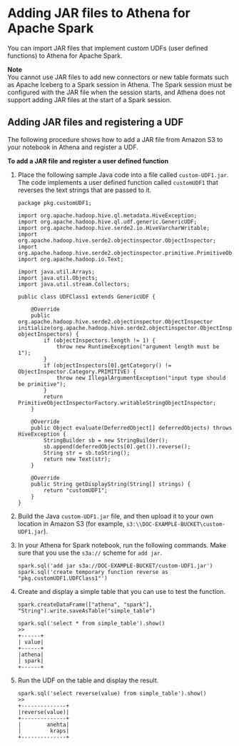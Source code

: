# Adding JAR files to Athena for Apache Spark<a name="notebooks-spark-adding-jar-files"></a>

You can import JAR files that implement custom UDFs \(user defined functions\) to Athena for Apache Spark\.

**Note**  
You cannot use JAR files to add new connectors or new table formats such as Apache Iceberg to a Spark session in Athena\. The Spark session must be configured with the JAR file when the session starts, and Athena does not support adding JAR files at the start of a Spark session\.

## Adding JAR files and registering a UDF<a name="notebooks-spark-adding-jar-files-adding-jar-files-and-registering-a-udf"></a>

The following procedure shows how to add a JAR file from Amazon S3 to your notebook in Athena and register a UDF\.

**To add a JAR file and register a user defined function**

1. Place the following sample Java code into a file called `custom-UDF1.jar`\. The code implements a user defined function called `customUDF1` that reverses the text strings that are passed to it\.

   ```
   package pkg.customUDF1; 
    
   import org.apache.hadoop.hive.ql.metadata.HiveException; 
   import org.apache.hadoop.hive.ql.udf.generic.GenericUDF; 
   import org.apache.hadoop.hive.serde2.io.HiveVarcharWritable; 
   import org.apache.hadoop.hive.serde2.objectinspector.ObjectInspector; 
   import org.apache.hadoop.hive.serde2.objectinspector.primitive.PrimitiveObjectInspectorFactory; 
   import org.apache.hadoop.io.Text; 
    
   import java.util.Arrays; 
   import java.util.Objects; 
   import java.util.stream.Collectors; 
    
   public class UDFClass1 extends GenericUDF { 
    
       @Override 
       public org.apache.hadoop.hive.serde2.objectinspector.ObjectInspector initialize(org.apache.hadoop.hive.serde2.objectinspector.ObjectInspector[] objectInspectors) { 
           if (objectInspectors.length != 1) { 
               throw new RuntimeException("argument length must be 1"); 
           } 
           if (objectInspectors[0].getCategory() != ObjectInspector.Category.PRIMITIVE) { 
               throw new IllegalArgumentException("input type should be primitive"); 
           } 
           return PrimitiveObjectInspectorFactory.writableStringObjectInspector; 
       } 
    
       @Override 
       public Object evaluate(DeferredObject[] deferredObjects) throws HiveException { 
           StringBuilder sb = new StringBuilder(); 
           sb.append(deferredObjects[0].get()).reverse(); 
           String str = sb.toString(); 
           return new Text(str); 
       } 
    
       @Override 
       public String getDisplayString(String[] strings) { 
           return "customUDF1"; 
       } 
   }
   ```

1. Build the Java `custom-UDF1.jar` file, and then upload it to your own location in Amazon S3 \(for example, `s3:\\DOC-EXAMPLE-BUCKET\custom-UDF1.jar`\)\.

1. In your Athena for Spark notebook, run the following commands\. Make sure that you use the `s3a://` scheme for `add jar`\.

   ```
   spark.sql('add jar s3a://DOC-EXAMPLE-BUCKET/custom-UDF1.jar')  
   spark.sql('create temporary function reverse as "pkg.customUDF1.UDFClass1"')
   ```

1. Create and display a simple table that you can use to test the function\.

   ```
   spark.createDataFrame(["athena", "spark"], "String").write.saveAsTable("simple_table") 
    
   spark.sql('select * from simple_table').show() 
   >> 
   +------+ 
   | value| 
   +------+ 
   |athena| 
   | spark| 
   +------+
   ```

1. Run the UDF on the table and display the result\.

   ```
   spark.sql('select reverse(value) from simple_table').show() 
   >> 
   +--------------+ 
   |reverse(value)| 
   +--------------+ 
   |        anehta| 
   |         kraps| 
   +--------------+
   ```